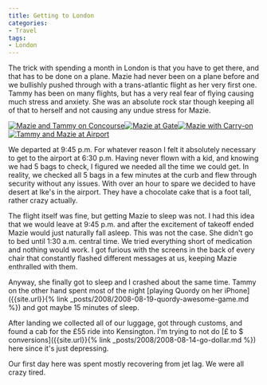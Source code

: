 ```yaml
---
title: Getting to London
categories:
- Travel
tags:
- London
---
```


The trick with spending a month in London is that you have to get there, and that has to be done on a plane. Mazie had never been on a plane before and we bullishly pushed through with a trans-atlantic flight as her very first one. Tammy has been on many flights, but has a very real fear of flying causing much stress and anxiety. She was an absolute rock star though keeping all of that to herself and not causing any undue stress for Mazie.

[![Mazie and Tammy on Concourse](http://farm4.static.flickr.com/3200/2781534446_5c2ec23b01_s.jpg)](http://www.flickr.com/photos/46408384@N00/2781534446)[![Mazie at Gate](http://farm4.static.flickr.com/3243/2781528860_b7b375b4e7_s.jpg)](http://www.flickr.com/photos/46408384@N00/2781528860)[![Mazie with Carry-on](http://farm4.static.flickr.com/3045/2781522212_3241efeefc_s.jpg)](http://www.flickr.com/photos/46408384@N00/2781522212)[![Tammy and Mazie at Airport](http://farm3.static.flickr.com/2030/2780656523_3e03062307_s.jpg)](http://www.flickr.com/photos/46408384@N00/2780656523)

We departed at 9:45 p.m. For whatever reason I felt it absolutely necessary to get to the airport at 6:30 p.m. Having never flown with a kid, and knowing we had 5 bags to check, I figured we needed all the time we could get. In reality, we checked all 5 bags in a few minutes at the curb and flew through security without any issues. With over an hour to spare we decided to have desert at Ike's in the airport. They have a chocolate cake that is a foot tall, rather crazy actually.

The flight itself was fine, but getting Mazie to sleep was not. I had this idea that we would leave at 9:45 p.m. and after the excitement of takeoff ended Mazie would just naturally fall asleep. This was not the case. She didn't go to bed until 1:30 a.m. central time. We tried everything short of medication and nothing would work. I got furious with the screens in the back of every chair that constantly flashed different messages at us, keeping Mazie enthralled with them.

Anyway, she finally got to sleep and I crashed about the same time. Tammy on the other hand spent most of the night [playing Quordy on her iPhone]({{site.url}}{% link _posts/2008/2008-08-19-quordy-awesome-game.md %}) and got maybe 15 minutes of sleep.

After landing we collected all of our luggage, got through customs, and found a cab for the £55 ride into Kensington. I'm trying to not do [£ to $ conversions]({{site.url}}{% link _posts/2008/2008-08-14-go-dollar.md %}) here since it's just depressing.

Our first day here was spent mostly recovering from jet lag. We were all crazy tired.
